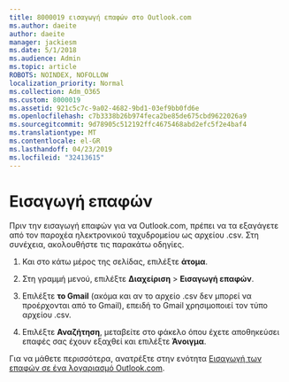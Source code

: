 ```yaml
---
title: 8000019 εισαγωγή επαφών στο Outlook.com
ms.author: daeite
author: daeite
manager: jackiesm
ms.date: 5/1/2018
ms.audience: Admin
ms.topic: article
ROBOTS: NOINDEX, NOFOLLOW
localization_priority: Normal
ms.collection: Adm_O365
ms.custom: 8000019
ms.assetid: 921c5c7c-9a02-4682-9bd1-03ef9bb0fd6e
ms.openlocfilehash: c7b3338b26b974feca2be85de675cbd9622026a9
ms.sourcegitcommit: 9d78905c512192ffc4675468abd2efc5f2e4baf4
ms.translationtype: MT
ms.contentlocale: el-GR
ms.lasthandoff: 04/23/2019
ms.locfileid: "32413615"
---
```

# <a name="import-contacts"></a>Εισαγωγή επαφών

Πριν την εισαγωγή επαφών για να Outlook.com, πρέπει να τα εξαγάγετε από τον παροχέα ηλεκτρονικού ταχυδρομείου ως αρχείου .csv. Στη συνέχεια, ακολουθήστε τις παρακάτω οδηγίες.
  
1. Και στο κάτω μέρος της σελίδας, επιλέξτε **άτομα**. 
    
2. Στη γραμμή μενού, επιλέξτε **Διαχείριση** \> **Εισαγωγή επαφών**. 
    
3. Επιλέξτε **το Gmail** (ακόμα και αν το αρχείο .csv δεν μπορεί να προέρχονται από το Gmail), επειδή το Gmail χρησιμοποιεί τον τύπο αρχείου .csv. 
    
4. Επιλέξτε **Αναζήτηση**, μεταβείτε στο φάκελο όπου έχετε αποθηκεύσει επαφές σας έχουν εξαχθεί και επιλέξτε **Άνοιγμα**. 
    
Για να μάθετε περισσότερα, ανατρέξτε στην ενότητα [Εισαγωγή των επαφών σε ένα λογαριασμό Outlook.com](https://go.microsoft.com/fwlink/p/?linkid=873136).
  

